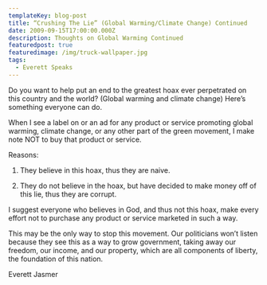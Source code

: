 ```yaml
---
templateKey: blog-post
title: “Crushing The Lie” (Global Warming/Climate Change) Continued
date: 2009-09-15T17:00:00.000Z
description: Thoughts on Global Warming Continued
featuredpost: true
featuredimage: /img/truck-wallpaper.jpg
tags:
  - Everett Speaks
---
```

Do you want to help put an end to the greatest hoax ever perpetrated on this country and the world? (Global warming and climate change) Here’s something everyone can do.



When I see a label on or an ad for any product or service promoting global warming, climate change, or any other part of the green movement, I make note NOT to buy that product or service.



Reasons:



   1. They believe in this hoax, thus they are naive.



   2. They do not believe in the hoax, but have decided to make money off of this lie, thus they are corrupt.



I suggest everyone who believes in God, and thus not this hoax, make every effort not to purchase any product or service marketed in such a way.



This may be the only way to stop this movement. Our politicians won’t listen because they see this as a way to grow government, taking away our freedom, our income, and our property, which are all components of liberty, the foundation of this nation.



Everett Jasmer
